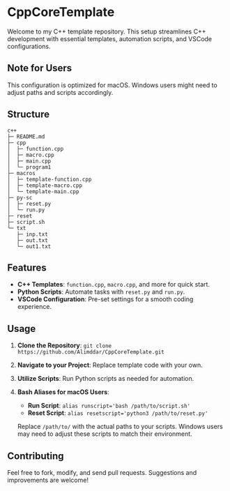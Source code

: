 # CppCoreTemplate

Welcome to my C++ template repository. This setup streamlines C++ development with essential templates, automation scripts, and VSCode configurations.

## Note for Users
This configuration is optimized for macOS. Windows users might need to adjust paths and scripts accordingly.

## Structure

```
c++
├─ README.md
├─ cpp
│  ├─ function.cpp
│  ├─ macro.cpp
│  ├─ main.cpp
│  └─ program1
├─ macros
│  ├─ template-function.cpp
│  ├─ template-macro.cpp
│  └─ template-main.cpp
├─ py-sc
│  ├─ reset.py
│  └─ run.py
├─ reset
├─ script.sh
└─ txt
   ├─ inp.txt
   ├─ out.txt
   └─ out1.txt
```

## Features

- **C++ Templates**: `function.cpp`, `macro.cpp`, and more for quick start.
- **Python Scripts**: Automate tasks with `reset.py` and `run.py`.
- **VSCode Configuration**: Pre-set settings for a smooth coding experience.

## Usage

1. **Clone the Repository**: `git clone https://github.com/Alimddar/CppCoreTemplate.git`
2. **Navigate to your Project**: Replace template code with your own.
3. **Utilize Scripts**: Run Python scripts as needed for automation.
4. **Bash Aliases for macOS Users**: 
   - **Run Script**: `alias runscript='bash /path/to/script.sh'`
   - **Reset Script**: `alias resetscript='python3 /path/to/reset.py'`
   
   Replace `/path/to/` with the actual paths to your scripts. Windows users may need to adjust these scripts to match their environment.

## Contributing

Feel free to fork, modify, and send pull requests. Suggestions and improvements are welcome!
